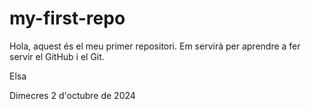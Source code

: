 # my-first-repo

Hola, aquest és el meu primer repositori. Em servirà per aprendre a fer servir el GitHub i el Git.

Elsa

Dimecres 2 d'octubre de 2024
